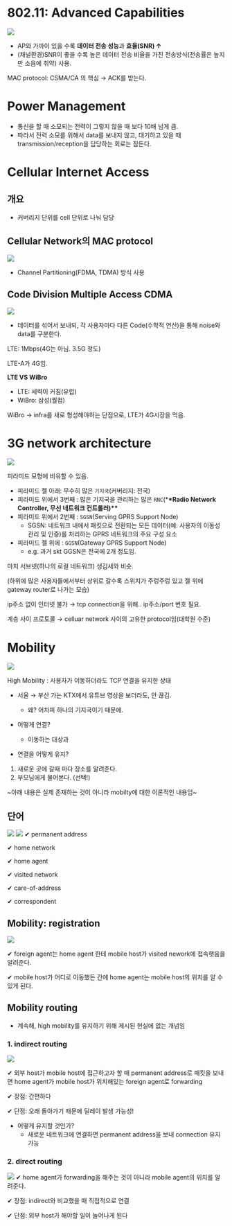 # **802.11: Advanced Capabilities**

![](./assets/ch20/2022-11-14-10-30-31.png)

- AP와 가까이 있을 수록 **데이터 전송 성능**과 **효율(SNR) ↑**
- (채널환경)SNR이 좋을 수록 높은 데이터 전송 비율을 가진 전송방식(전송률은 높지만 소음에 취약) 사용.

MAC protocol: CSMA/CA 의 핵심 → ACK를 받는다.

# **Power Management**

- 통신을 할 때 소모되는 전력이 그렇지 않을 때 보다 10배 넘게 큼.
- 따라서 전력 소모를 위해서 data를 보내지 않고, 대기하고 있을 때 transmission/reception을 담당하는 회로는 잠든다.

# Cellular Internet Access

## 개요

- 커버리지 단위를 cell 단위로 나눠 담당

## **Cellular Network의 MAC protocol**

![](./assets/ch20/2022-11-14-12-07-35.png)

- Channel Partitioning(FDMA, TDMA) 방식 사용

## **Code Division Multiple Access CDMA**

![](./assets/ch20/2022-11-14-12-08-30.png)

- 데이터를 섞어서 보내되, 각 사용자마다 다른 Code(수학적 연산)을 통해 noise와 data를 구분한다.

LTE: 1Mbps(4G는 아님. 3.5G 정도)

LTE-A가 4G임.

**LTE VS WiBro**

- LTE: 세력이 커짐(유럽)
- WiBro: 삼성(퀄컴)

WiBro → infra를 새로 형성해야하는 단점으로, LTE가 4G시장을 먹음.

# 3G network architecture

![](./assets/ch20/2023-07-20%20%EC%98%A4%ED%9B%84%203.05.52.png)

피라미드 모형에 비유할 수 있음.

- 피라미드 젤 아래: 무수히 많은 `기지국`(커버리지: 전국)
- 피라미드 위에서 3번째 : 많은 기지국을 관리하는 많은 `RNC`(\***\*Radio Network Controller, 무선 네트워크 컨트롤러)\*\***
- 피라미드 위에서 2번째 : `SGSN`(Serving GPRS Support Node)
  - SGSN: 네트워크 내에서 패킷으로 전환되는 모든 데이터(예: 사용자의 이동성 관리 및 인증)를 처리하는 GPRS 네트워크의 주요 구성 요소
- 피라미드 젤 위에 : `GGSN`(Gateway GPRS Support Node)
  - e.g. 과거 skt GGSN은 전국에 2개 정도임.

마치 서브넷(하나의 로컬 네트워크) 생김새와 비슷.

(하위에 많은 사용자들에서부터 상위로 갈수록 스위치가 주렁주렁 있고 젤 위에 gateway router로 나가는 모습)

ip주소 없이 인터넷 불가 → tcp connection을 위해.. ip주소/port 번호 필요.

계층 사이 프로토콜 → celluar network 사이의 고유한 protocol임(대학원 수준)

# Mobility

![](./assets/ch20/2022-11-14-14-17-51.png)

High Mobility : 사용자가 이동하더라도 TCP 연결을 유지한 상태

- 서울 → 부산 가는 KTX에서 유튜브 영상을 보더라도, 안 끊김.

  - 왜? 어차피 하나의 기지국이기 때문에.

- 어떻게 연결?
  - 이동하는 대상과
- 연결을 어떻게 유지?

1. 새로운 곳에 갈때 마다 장소를 알려준다.
2. 부모님에게 물어본다. (선택!)

~아래 내용은 실제 존재하는 것이 아니라 mobilty에 대한 이론적인 내용임~

## 단어

![](./assets/ch20/3.png)
![](./assets/ch20/4.png)
✔ permanent address

✔ home network

✔ home agent

✔ visited network

✔ care-of-address

✔ correspondent

## **Mobility: registration**

![](./assets/ch20/2022-11-14-14-26-28.png)

✔ foreign agent는 home agent 한테 mobile host가 visited nework에 접속햇음을 알려준다.

✔ mobile host가 어디로 이동했든 간에 home agent는 mobile host의 위치를 알 수 있게 된다.

## **Mobility routing**

- 계속해, high mobility를 유지하기 위해 제시된 현실에 없는 개념임

### 1. **indirect routing**

![](./assets/ch20/6.png)

✔ 외부 host가 mobile host에 접근하고자 할 때 permanent address로 패킷을 보내면 home agent가 mobile host가 위치해있는 foreign agent로 forwarding

✔ 장점: 간편하다

✔ 단점: 오래 돌아가기 때문에 딜레이 발생 가능성!

- 어떻게 유지할 것인가?
  - 새로운 네트워크에 연결하면 permanent address을 보내 connection 유지 가능

### 2. **direct routing**

![](./assets/ch20/7.png)
✔ home agent가 forwarding을 해주는 것이 아니라 mobile agent의 위치를 알려준다.

✔ 장점: indirect와 비교했을 때 직접적으로 연결

✔ 단점: 외부 host가 해야할 일이 늘어나게 된다
